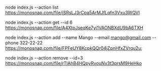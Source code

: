 
node index.js --action list
https://monosnap.com/file/jSRsLJ3rCpa5ArMJfLqfn3Vxu3WQVI


node index.js --action get --id 6
https://monosnap.com/file/A4XtpJseqKe7yj1VAONBXdU9bA6TXH


node index.js --action add --name Mango --email mango@gmail.com --phone 322-22-22
https://monosnap.com/file/FPFeUY8KcpkQQr04jZpnHfxZVrqu2u;



node index.js --action remove --id=3
https://monosnap.com/file/rTlAhB4HQpyRvouNv3t3prsM9HeHko


